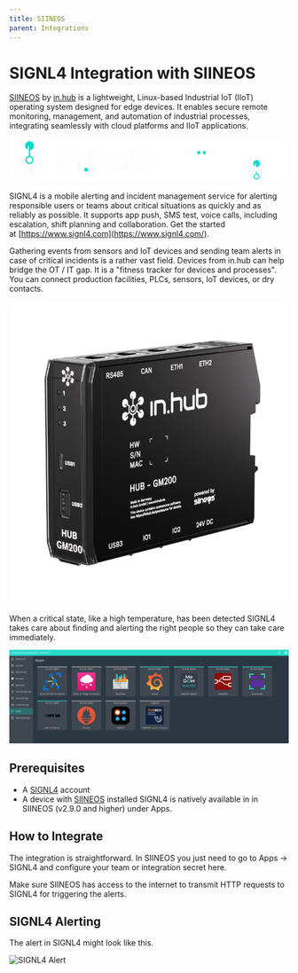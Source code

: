 ```yaml
---
title: SIINEOS
parent: Integrations
---
```


# SIGNL4 Integration with SIINEOS

[SIINEOS](https://www.inhub.de/en/products/software-siineos) by [in.hub](https://www.inhub.de/en) is a lightweight, Linux-based Industrial IoT (IIoT) operating system designed for edge devices. It enables secure remote monitoring, management, and automation of industrial processes, integrating seamlessly with cloud platforms and IIoT applications.

![in.hub SIINEOS](inhub-siineos.png)

SIGNL4 is a mobile alerting and incident management service for alerting responsible users or teams about critical situations as quickly and as reliably as possible. It supports app push, SMS test, voice calls, including escalation, shift planning and collaboration. Get the started at [https://www.signl4.com](https://www.signl4.com/).

Gathering events from sensors and IoT devices and sending team alerts in case of critical incidents is a rather vast field. Devices from in.hub can help bridge the OT / IT gap. It is a "fitness tracker for devices and processes". You can connect production facilities, PLCs, sensors, IoT devices, or dry contacts.

![in.hub](inhub.png)

When a critical state, like a high temperature, has been detected SIGNL4 takes care about finding and alerting the right people so they can take care immediately.

![SIINEOS Apps](siineos-apps.png)

## Prerequisites
- A [SIGNL4](https://www.signl4.com/) account
- A device with [SIINEOS](https://www.inhub.de/en/products/software-siineos) installed
SIGNL4 is natively available in in SIINEOS (v2.9.0 and higher) under Apps.

## How to Integrate

The integration is straightforward. In SIINEOS you just need to go to Apps -> SIGNL4 and configure your team or integration secret here.

Make sure SIINEOS has access to the internet to transmit HTTP requests to SIGNL4 for triggering the alerts.

## SIGNL4 Alerting

The alert in SIGNL4 might look like this.

![SIGNL4 Alert](signl4-siineos.png)
